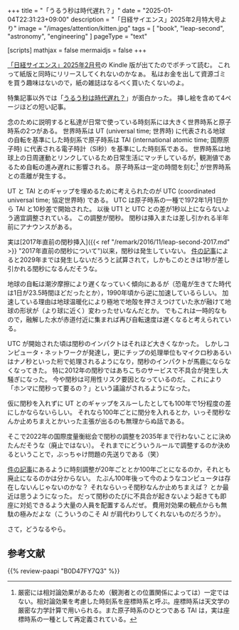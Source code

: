 +++
title = "「うるう秒は時代遅れ？」"
date =  "2025-01-04T22:31:23+09:00"
description = "「日経サイエンス」2025年2月特大号より"
image = "/images/attention/kitten.jpg"
tags = [ "book", "leap-second", "astronomy", "engineering" ]
pageType = "text"

[scripts]
  mathjax = false
  mermaidjs = false
+++

[「日経サイエンス」2025年2月号]の Kindle 版が出てたのでポチって読む。
これって紙版と同時にリリースしてくれないのかなぁ。
私はお金を出して資源ゴミを買う趣味はないので，紙の雑誌はなるべく買いたくないのよ。

特集記事以外では「[うるう秒は時代遅れ？]」が面白かった。
挿し絵を含めて4ページほどの短い記事。

念のために説明すると私達が日常で使っている時刻系には大きく世界時系と原子時系の2つがある。
世界時系は UT (universal time; 世界時) に代表される地球の自転を基準にした時刻系で原子時系は TAI (international atomic time; 国際原子時) に代表される電子時計（SI秒）を基準にした時刻系である。
世界時系は地球上の日周運動とリンクしているため日常生活にマッチしているが，観測値であるため自転の進み遅れに影響される。
原子時系は一定の時間を刻む[^t1] が世界時系との乖離が発生する。

[^t1]: 厳密には相対論効果があるため（観測者との位置関係によっては）一定ではない。相対論効果を考慮した時刻系を座標時系と呼ぶ。座標時系は天文学の厳密な力学計算で用いられる。また原子時系のひとつである TAI は，実は座標時系の一種として再定義されている。

UT と TAI とのギャップを埋めるために考えられたのが UTC (coordinated universal time; 協定世界時) である。
UTC は原子時系の一種で1972年1月1日から TAI と10秒差で開始された。
以後 UT1 と UTC との差が1秒以上にならないよう適宜調整されている。
この調整が閏秒。
閏秒は挿入または差し引かれる半年前にアナウンスがある。

実は[2017年直前の閏秒挿入]({{< ref "/remark/2016/11/leap-second-2017.md" >}} "2017年直前の閏秒について")以来，閏秒は発生していない。
[件の記事][うるう秒は時代遅れ？]によると2029年までは発生しないだろうと試算されて，しかもこのときは1秒が差し引かれる閏秒になるんだそうな。

地球の自転は潮汐摩擦により遅くなっていく傾向にあるが（恐竜が生きてた時代は1日が23.5時間ほどだったとか），1990年頃から逆に加速しているらしい。
加速している理由は地球温暖化により極地で地殻を押さえつけていた氷が融けて地球の形状が（より球に近く）変わったせいなんだとか。
でもこれは一時的なもので，融解した水が赤道付近に集まれば再び自転速度は遅くなると考えられている。

UTC が開始された頃は閏秒のインパクトはそれほど大きくなかった。
しかしコンピュータ・ネットワークが発達し，更にチップの処理単位もマイクロ秒あるいはナノ秒といった桁で処理されるようになり，閏秒のインパクトが馬鹿にならなくなってきた。
特に2012年の閏秒ではあちこちのサービスで不具合が発生し大騒ぎになった。
今や閏秒は可用性リスク要因となっているのだ。
これにより「ホンマに閏秒って要るの？」という議論がされるようになった。

仮に閏秒を入れずに UT とのギャップをスルーしたとしても100年で1分程度の差にしかならないらしい。
それなら100年ごとに閏分を入れるとか，いっそ閏秒なんか止めちまえとかいった主張が出るのも無理からぬ話である。

そこで2022年の国際度量衡総会で閏秒の調整を2035年まで行わないことに決めたんだそうな（廃止ではない）。
それまでにどういうルールで調整するのか決めるということで，ぶっちゃけ問題の先送りである（笑）

[件の記事][うるう秒は時代遅れ？]にあるように時刻調整が20年ごととか100年ごとになるのか，それとも廃止になるのかは分からない。
たぶん100年後って今のようなコンピュータは存在しないんじゃないのかな？ それならいっそ閏秒なんか止めちまえば？ とか最近は思うようになった。
だって閏秒のたびに不具合が起きないよう起きても即座に対処できるよう大量の人員を配置するんだぜ。
費用対効果の観点からも無駄の極みだよな（こういうのこそ AI が肩代わりしてくれないものだろうか）。

さて，どうなるやら。

[「日経サイエンス」2025年2月号]: https://www.amazon.co.jp/dp/B0D47FY7Q3?tag=baldandersinf-22&linkCode=ogi&th=1&psc=1 "日経サイエンス2025年2月特大号 [雑誌] | 日経サイエンス | 趣味・その他 | Kindleストア | Amazon"
[うるう秒は時代遅れ？]: https://www.nikkei-science.com/202502_100.html "うるう秒は時流遅れ？ | 日経サイエンス"

## 参考文献

{{% review-paapi "B0D47FY7Q3" %}} <!-- 「日経サイエンス」2025年2月号 -->
